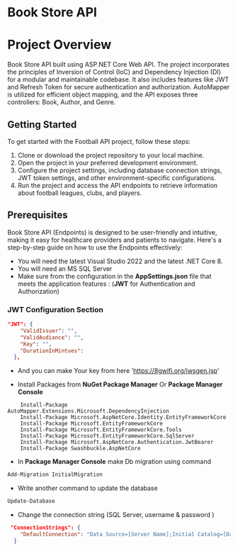 # Book Store API
# Project Overview

Book Store API built using ASP.NET Core Web API. The project incorporates the principles of Inversion of Control (IoC) and Dependency Injection (DI) for a modular and maintainable codebase. It also includes features like JWT and Refresh Token for secure authentication and authorization. AutoMapper is utilized for efficient object mapping, and the API exposes three controllers: Book, Author, and Genre.

## Getting Started

To get started with the Football API project, follow these steps:

1. Clone or download the project repository to your local machine.
2. Open the project in your preferred development environment.
3. Configure the project settings, including database connection strings, JWT token settings, and other environment-specific configurations.
4. Run the project and access the API endpoints to retrieve information about football leagues, clubs, and players.

## Prerequisites

Book Store API (Endpoints) is designed to be user-friendly and intuitive, making it easy for healthcare providers and patients to navigate. Here's a step-by-step guide on how to use the Endpoints effectively:

- You will need the latest Visual Studio 2022 and the latest .NET Core 8.
- You will need  an MS SQL Server
- Make sure from the configuration in the **AppSettings.json** file that meets the application features :
    (**JWT** for Authentication and Authorization)

### JWT Configuration Section

```json
"JWT": {
    "ValidIssuer": "",
    "ValidAudiance": "",
    "Key": "",
    "DurationInMintues": 
  },
```
- And you can make Your key from here  'https://8gwifi.org/jwsgen.jsp'

- Install Packages from **NuGet Package Manager** Or **Package Manager Console**
```
    Install-Package AutoMapper.Extensions.Microsoft.DependencyInjection
    Install-Package Microsoft.AspNetCore.Identity.EntityFrameworkCore
    Install-Package Microsoft.EntityFrameworkCore
    Install-Package Microsoft.EntityFrameworkCore.Tools
    Install-Package Microsoft.EntityFrameworkCore.SqlServer
    Install-Package Microsoft.AspNetCore.Authentication.JwtBearer
    Install-Package Swashbuckle.AspNetCore
```

- In **Package Manager Console** make Db migration using command

```cmd
Add-Migration InitialMigration
```
- Write another command to update the database

```cmd
Update-Database
```
- Change the connection string (SQL Server, username & password )

```json
 "ConnectionStrings": {
    "DefaultConnection": "Data Source=[Server Name];Initial Catalog=[DataBase Name];User ID=[Sql server Username];Password=[Sql server Password];Connect Timeout=30;Encrypt=False;Trust Server Certificate=True;Application Intent=ReadWrite;Multi Subnet Failover=False"
  }
```
